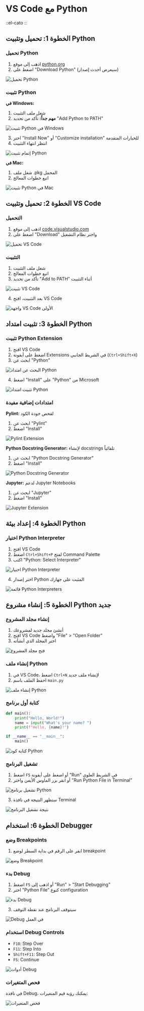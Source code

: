 # VS Code مع Python

::el-cato
::

## الخطوة 1: تحميل وتثبيت Python

### تحميل Python
1. اذهب إلى موقع [python.org](https://www.python.org/downloads/)
2. اضغط على "Download Python" (سيعرض أحدث إصدار)

![تحميل Python](placeholder-python-download.png)

### تثبيت Python

**في Windows:**
1. شغل ملف التثبيت
2. **مهم جداً:** تأكد من تحديد "Add Python to PATH"

![تثبيت Python في Windows](placeholder-python-install-windows.png)

3. اختر "Install Now" أو "Customize installation" للخيارات المتقدمة
4. انتظر انتهاء التثبيت

![إتمام تثبيت Python](placeholder-python-install-complete.png)

**في Mac:**
1. شغل ملف .pkg المحمل
2. اتبع خطوات المعالج

![تثبيت Python في Mac](placeholder-python-install-mac.png)

## الخطوة 2: تحميل وتثبيت VS Code

### التحميل
1. اذهب إلى موقع [code.visualstudio.com](https://code.visualstudio.com)
2. اضغط على "Download" واختر نظام التشغيل

![تحميل VS Code](placeholder-vscode-download.png)

### التثبيت
1. شغل ملف التثبيت
2. اتبع خطوات المعالج
3. تأكد من تحديد "Add to PATH" أثناء التثبيت

![تثبيت VS Code](placeholder-vscode-installation.png)

4. بعد التثبيت، افتح VS Code

![واجهة VS Code الأولى](placeholder-vscode-first-launch.png)

## الخطوة 3: تثبيت امتداد Python

### تثبيت Python Extension
1. افتح VS Code
2. اضغط على أيقونة Extensions في الشريط الجانبي (`Ctrl+Shift+X`)
3. ابحث عن "Python"

![البحث عن امتداد Python](placeholder-vscode-python-extension-search.png)

4. اضغط "Install" على "Python" من Microsoft

![تثبيت امتداد Python](placeholder-python-extension-install.png)

### امتدادات إضافية مفيدة

**Pylint:**
لفحص جودة الكود
1. ابحث عن "Pylint"
2. اضغط "Install"

![Pylint Extension](placeholder-pylint-extension.png)

**Python Docstring Generator:**
لإنشاء docstrings تلقائياً
1. ابحث عن "Python Docstring Generator"
2. اضغط "Install"

![Python Docstring Generator](placeholder-docstring-extension.png)

**Jupyter:**
لدعم Jupyter Notebooks
1. ابحث عن "Jupyter"
2. اضغط "Install"

![Jupyter Extension](placeholder-jupyter-extension.png)

## الخطوة 4: إعداد بيئة Python

### اختيار Python Interpreter
1. افتح VS Code
2. اضغط `Ctrl+Shift+P` لفتح Command Palette
3. اكتب "Python: Select Interpreter"

![اختيار Python Interpreter](placeholder-select-interpreter.png)

4. اختر إصدار Python المثبت على جهازك

![قائمة Python Interpreters](placeholder-interpreter-list.png)

## الخطوة 5: إنشاء مشروع Python جديد

### إنشاء مجلد المشروع
1. أنشئ مجلد جديد لمشروعك
2. افتح VS Code واضغط "File" > "Open Folder"
3. اختر المجلد الذي أنشأته

![فتح مجلد المشروع](placeholder-open-project-folder.png)

### إنشاء ملف Python
1. في VS Code، اضغط `Ctrl+N` لإنشاء ملف جديد
2. احفظ الملف باسم `main.py`

![إنشاء ملف Python](placeholder-create-python-file.png)

### كتابة أول برنامج
```python
def main():
    print("Hello, World!")
    name = input("What's your name? ")
    print(f"Hello, {name}!")

if __name__ == "__main__":
    main()
```

![كتابة كود Python](placeholder-write-python-code.png)

### تشغيل البرنامج
1. اضغط `F5` أو اضغط على أيقونة "Run" في الشريط العلوي
2. أو انقر بزر الماوس الأيمن واختر "Run Python File in Terminal"

![تشغيل برنامج Python](placeholder-run-python-program.png)

3. ستظهر النتيجة في نافذة Terminal

![نتيجة تشغيل البرنامج](placeholder-python-output.png)

## الخطوة 6: استخدام Debugger

### وضع Breakpoints
1. انقر على الرقم في بداية السطر لوضع breakpoint

![وضع Breakpoint](placeholder-set-breakpoint.png)

### بدء Debug
1. اضغط `F5` أو اذهب إلى "Run" > "Start Debugging"
2. اختر "Python File" كنوع configuration

![بدء Debug](placeholder-start-debugging.png)

3. سيتوقف البرنامج عند نقطة التوقف

![Debug في العمل](placeholder-debugging-in-action.png)

### استخدام Debug Controls
- `F10`: Step Over
- `F11`: Step Into  
- `Shift+F11`: Step Out
- `F5`: Continue

![أدوات Debug](placeholder-debug-controls.png)

### فحص المتغيرات
في نافذة Debug، يمكنك رؤية قيم المتغيرات:

![فحص المتغيرات](placeholder-debug-variables.png)
